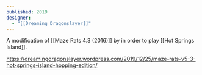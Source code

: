 ```yaml
---
published: 2019
designer:
  - "[[Dreaming Dragonslayer]]"
---
```



A modification of [[Maze Rats 4.3 (2016)]] by in order to play [[Hot Springs Island]].

https://dreamingdragonslayer.wordpress.com/2019/12/25/maze-rats-v5-3-hot-springs-island-hopping-edition/

